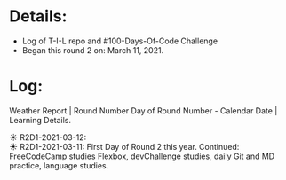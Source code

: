 # Details:
* Log of T-I-L repo and #100-Days-Of-Code Challenge
* Began this round 2 on: March 11, 2021. 


# Log:
Weather Report | Round Number Day of Round Number - Calendar Date |  Learning Details. 

☀️ R2D1-2021-03-12: <br>
☀️ R2D1-2021-03-11: First Day of Round 2 this year. Continued: FreeCodeCamp studies Flexbox, devChallenge studies, daily Git and MD practice, language studies.<br>

